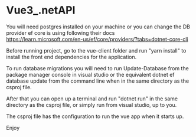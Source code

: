 # Vue3_.netAPI

You will need postgres installed on your machine or you can change the DB provider ef core is using following their docs https://learn.microsoft.com/en-us/ef/core/providers/?tabs=dotnet-core-cli

Before running project, go to the vue-client folder and run "yarn install" to install the front end dependencies for the application. 


To run database migrations you will need to run Update-Database from the package manager console in visual studio or the equivalent dotnet ef database update from the command line when in the same directory as the csproj file.  

After that you can open up a terminal and run "dotnet run" in the same directory as the csproj file, or simply run from visual studio, up to you. 

The csproj file has the configuration to run the vue app when it starts up.

Enjoy
